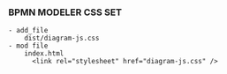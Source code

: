 
### BPMN MODELER  CSS SET
```
- add_file 
    dist/diagram-js.css
- mod file
    index.html
      <link rel="stylesheet" href="diagram-js.css" />
```

      
